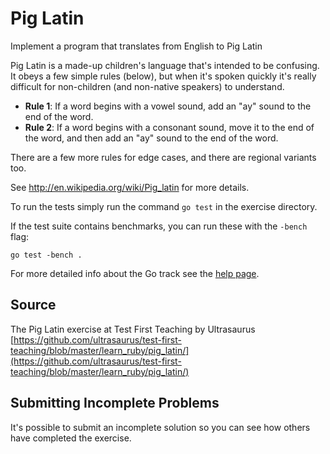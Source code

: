 # Pig Latin

Implement a program that translates from English to Pig Latin

Pig Latin is a made-up children's language that's intended to be
confusing. It obeys a few simple rules (below), but when it's spoken
quickly it's really difficult for non-children (and non-native speakers)
to understand.

- **Rule 1**: If a word begins with a vowel sound, add an "ay" sound to
  the end of the word.
- **Rule 2**: If a word begins with a consonant sound, move it to the
  end of the word, and then add an "ay" sound to the end of the word.

There are a few more rules for edge cases, and there are regional
variants too.

See <http://en.wikipedia.org/wiki/Pig_latin> for more details.

To run the tests simply run the command `go test` in the exercise directory.

If the test suite contains benchmarks, you can run these with the `-bench`
flag:

    go test -bench .

For more detailed info about the Go track see the [help
page](http://exercism.io/languages/go).

## Source

The Pig Latin exercise at Test First Teaching by Ultrasaurus [https://github.com/ultrasaurus/test-first-teaching/blob/master/learn_ruby/pig_latin/](https://github.com/ultrasaurus/test-first-teaching/blob/master/learn_ruby/pig_latin/)

## Submitting Incomplete Problems
It's possible to submit an incomplete solution so you can see how others have completed the exercise.

